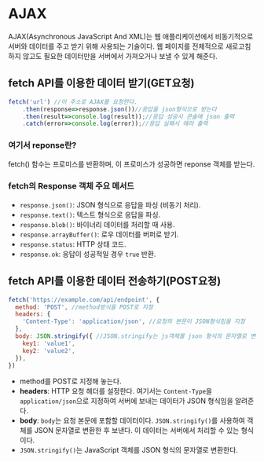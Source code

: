 # AJAX

AJAX(Asynchronous JavaScript And XML)는 웹 애플리케이션에서 비동기적으로 서버와 데이터를 주고 받기 위해 사용되는 기술이다. 웹 페이지를 전체적으로 새로고침하지 않고도 필요한 데이터만을 서버에서 가져오거나 보낼 수 있게 해준다.

## fetch API를 이용한 데이터 받기(GET요청)

```jsx
fetch('url') //이 주소로 AJAX를 요청한다.
	.then(response=>response.json())//응답을 json형식으로 받는다
	.then(result=>console.log(result));//응답 성공시 콘솔에 json 출력
	.catch(error=>console.log(error));//응답 실패시 에러 출력
```

### 여기서 reponse란?

fetch() 함수는 프로미스를 반환하며, 이 프로미스가 성공하면 reponse 객체를 받는다.

### **fetch의 Response 객체 주요 메서드**

- `response.json()`: JSON 형식으로 응답을 파싱 (비동기 처리).
- `response.text()`: 텍스트 형식으로 응답을 파싱.
- `response.blob()`: 바이너리 데이터를 처리할 때 사용.
- `response.arrayBuffer()`: 로우 데이터를 버퍼로 받기.
- `response.status`: HTTP 상태 코드.
- `response.ok`: 응답이 성공적일 경우 `true` 반환.

## fetch API를 이용한 데이터 전송하기(POST요청)

```jsx
fetch('https://example.com/api/endpoint', {
  method: 'POST', //method방식을 POST로 지정
  headers: {
    'Content-Type': 'application/json', //요청의 본문이 JSON형식임을 지정
  },
  body: JSON.stringify({ //JSON.stringify는 js객체를 json 형식의 문자열로 변환할 때 사용한다.
    key1: 'value1',
    key2: 'value2',
  }),
})
```

- method를 POST로 지정해 놓는다.
- **headers**: HTTP 요청 헤더를 설정한다. 여기서는 `Content-Type`을 `application/json`으로 지정하여 서버에 보내는 데이터가 JSON 형식임을 알려준다.
- **body**: `body`는 요청 본문에 포함할 데이터이다. `JSON.stringify()`를 사용하여 객체를 JSON 문자열로 변환한 후 보낸다. 이 데이터는 서버에서 처리할 수 있는 형식이다.
- `JSON.stringify()`는 JavaScript 객체를 JSON 형식의 문자열로 변환한다.
